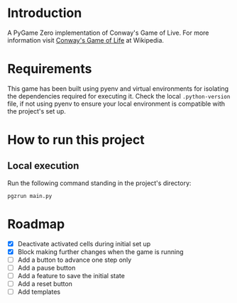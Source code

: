 # Introduction

A PyGame Zero implementation of Conway's Game of Live. For more information visit [Conway's Game of Life](https://en.wikipedia.org/wiki/Conway%27s_Game_of_Life) at Wikipedia.

# Requirements

This game has been built using pyenv and virtual environments for isolating the dependencies required for executing it. Check the local `.python-version` file, if not using pyenv to ensure your local environment is compatible with the project's set up.

# How to run this project

## Local execution

Run the following command standing in the project's directory:

```
pgzrun main.py
```

# Roadmap

- [x] Deactivate activated cells during initial set up
- [x] Block making further changes when the game is running
- [ ] Add a button to advance one step only
- [ ] Add a pause button
- [ ] Add a feature to save the initial state
- [ ] Add a reset button
- [ ] Add templates